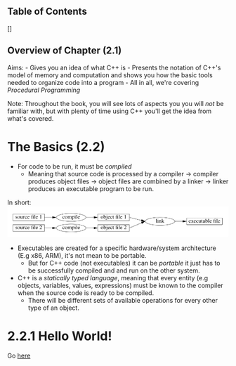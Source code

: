 ## Table of Contents
[]

## Overview of Chapter (2.1)
Aims:
    - Gives you an idea of what C++ is
    - Presents the notation of C++'s model of memory and computation and shows you how the basic tools needed to organize code into a program
    - All in all, we're covering *Procedural Programming*

Note: Throughout the book, you will see lots of aspects you you will *not* be familiar with, but with plenty of time using C++ you'll get the idea from what's covered.


# The Basics (2.2)
* For code to be run, it must be *compiled* 
    * Meaning that source code is processed by a compiler -> compiler produces object files -> object files are combined by a linker -> linker produces an executable program to be run.

In short:
![](images/map_of_compiling_process.png)

* Executables are created for a specific hardware/system architecture (E.g x86, ARM), it's not mean to be portable.
    * But for C++ code (not executables) it can be *portable* it just has to be successfully compiled and and run on the other system. 
* C++ is a *statically typed language*, meaning that every entity (e.g objects, variables, values, expressions) must be known to the compiler when the source code is ready to be compiled.
    * There will be different sets of available operations for every other type of an object.

# 2.2.1 Hello World!
Go [here](programs/Hello-World.cpp)
